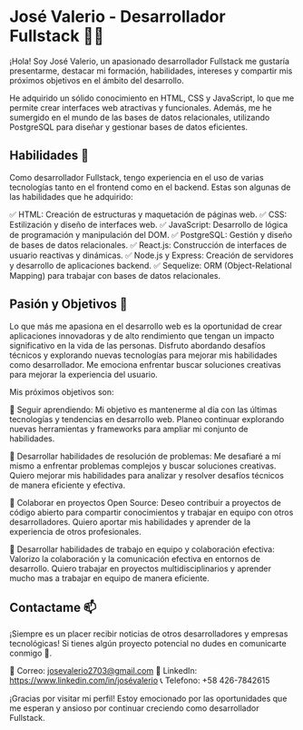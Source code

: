 # José Valerio - Desarrollador Fullstack 👨‍💻

¡Hola! Soy José Valerio, un apasionado desarrollador Fullstack me gustaría presentarme, destacar mi formación, habilidades, intereses y compartir mis próximos 
objetivos en el ámbito del desarrollo.

He adquirido un sólido conocimiento en HTML, CSS y JavaScript, lo que me permite crear interfaces web atractivas y funcionales. Además,
me he sumergido en el mundo de las bases de datos relacionales, utilizando PostgreSQL para diseñar y gestionar bases de datos eficientes.

## Habilidades 💪

Como desarrollador Fullstack, tengo experiencia en el uso de varias tecnologías tanto en el frontend como en el backend. Estas son algunas de las habilidades que 
he adquirido:

✅ HTML: Creación de estructuras y maquetación de páginas web.
✅ CSS: Estilización y diseño de interfaces web.
✅ JavaScript: Desarrollo de lógica de programación y manipulación del DOM.
✅ PostgreSQL: Gestión y diseño de bases de datos relacionales.
✅ React.js: Construcción de interfaces de usuario reactivas y dinámicas.
✅ Node.js y Express: Creación de servidores y desarrollo de aplicaciones backend.
✅ Sequelize: ORM (Object-Relational Mapping) para trabajar con bases de datos relacionales.

## Pasión y Objetivos 🚀

Lo que más me apasiona en el desarrollo web es la oportunidad de crear aplicaciones innovadoras y de alto rendimiento que tengan un impacto significativo en la 
vida de las personas. Disfruto abordando desafíos técnicos y explorando nuevas tecnologías para mejorar mis habilidades como desarrollador. Me emociona enfrentar 
buscar soluciones creativas para mejorar la experiencia del usuario.

Mis próximos objetivos son:

🌱 Seguir aprendiendo: Mi objetivo es mantenerme al día con las últimas tecnologías y tendencias en desarrollo web. Planeo continuar explorando nuevas herramientas y
frameworks para ampliar mi conjunto de habilidades.

🚀 Desarrollar habilidades de resolución de problemas: Me desafiaré a mí mismo a enfrentar problemas complejos y buscar soluciones creativas. Quiero mejorar mis habilidades
para analizar y resolver desafíos técnicos de manera eficiente y efectiva.

🤝 Colaborar en proyectos Open Source: Deseo contribuir a proyectos de código abierto para compartir conocimientos y trabajar en equipo con otros desarrolladores. Quiero 
aportar mis habilidades y aprender de la experiencia de otros profesionales.

🎯 Desarrollar habilidades de trabajo en equipo y colaboración efectiva: Valorizo la colaboración y la comunicación efectiva en entornos de desarrollo. Quiero trabajar en 
proyectos multidisciplinarios y aprender mucho mas a trabajar en equipo de manera eficiente.

## Contactame 📫

¡Siempre es un placer recibir noticias de otros desarrolladores y empresas tecnológicas! Si tienes algún proyecto potencial no dudes en comunicarte conmigo 🙂.

📧 Correo: josevalerio2703@gmail.com
💼 LinkedIn: https://www.linkedin.com/in/josévalerio
📞 Telefono: +58 426-7842615


¡Gracias por visitar mi perfil! Estoy emocionado por las oportunidades que me esperan y ansioso por continuar creciendo como desarrollador Fullstack.
